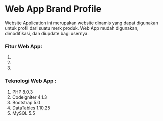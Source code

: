 # Web App Brand Profile
Website Application ini merupakan website dinamis yang dapat digunakan untuk profil dari suatu merk produk. Web App mudah digunakan, dimodifikasi, dan diupdate bagi usernya.

### Fitur Web App:

1.

2.

3.


### Teknologi Web App :

1. PHP 8.0.3
2. Codeigniter 4.1.3
3. Bootstrap 5.0
4. DataTables 1.10.25
5. MySQL 5.5
